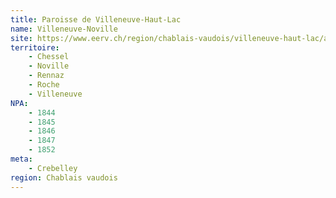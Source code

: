 ```yaml
---
title: Paroisse de Villeneuve-Haut-Lac
name: Villeneuve-Noville
site: https://www.eerv.ch/region/chablais-vaudois/villeneuve-haut-lac/accueil
territoire:
    - Chessel
    - Noville
    - Rennaz
    - Roche
    - Villeneuve
NPA:
    - 1844
    - 1845
    - 1846
    - 1847
    - 1852
meta:
    - Crebelley
region: Chablais vaudois
---
```

